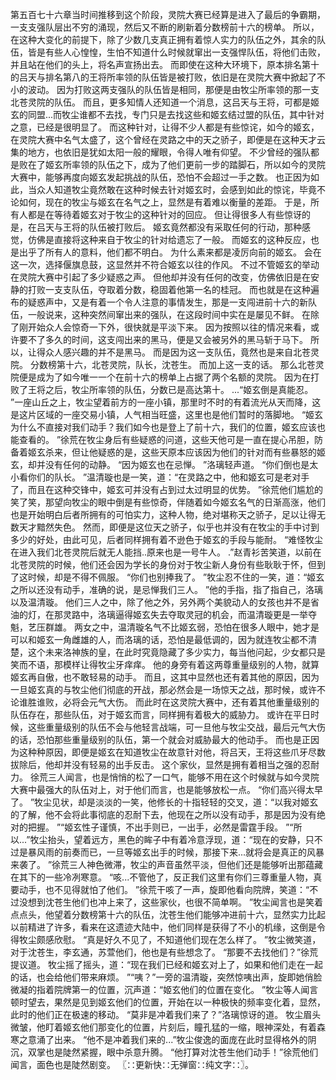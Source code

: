 第五百七十六章当时间推移到这个阶段，灵院大赛已经算是进入了最后的争霸期，一支支强队层出不穷的涌现，然后又不断的刷新着分数榜前十六的榜单。
所以，在这种大变化的前提下，除了少数几支真正拥有着惊人实力的队伍之外，其余的队伍，皆是有些人心惶惶，生怕不知道什么时候就窜出一支强悍队伍，将他们击败，并且站在他们的头上，将名声宣扬出去。
而即使在这种大环境下，原本排名第十的吕天与排名第八的王将所率领的队伍皆是被打败，依旧是在灵院大赛中掀起了不小的波动。
因为打败这两支强队的队伍皆是相同，那便是由牧尘所率领的那一支北苍灵院的队伍。
而且，更多知情人还知道一个消息，这吕天与王将，可都是姬玄的同盟...而牧尘谁都不去找，专门只是去找这些和姬玄结过盟的队伍，其中针对之意，已经是很明显了。
而这种针对，让得不少人都是有些惊诧，如今的姬玄，在灵院大赛中名气太盛了，这个曾经在灵路之中的天之骄子，即便是在这种天才云集的地方，也依旧是犹如太阳一般的耀眼，令得人唯有仰望。
不少曾经的强队都是败在了姬玄所率领的队伍之下，成为了他们更前一步的踏脚石，所以如今的灵院大赛中，能够再度向姬玄发起挑战的队伍，恐怕不会超过一手之数。
也正因为如此，当众人知道牧尘竟然敢在这种时候去针对姬玄时，会感到如此的惊诧，毕竟不论如何，现在的牧尘与姬玄在名气之上，显然是有着难以衡量的差距。
于是，所有人都是在等待着姬玄对于牧尘的这种针对的回应。
但让得很多人有些惊讶的是，在吕天与王将的队伍被打败后。
姬玄竟然都没有采取任何的行动，那种感觉，仿佛是直接将这种来自于牧尘的针对给遗忘了一般。
而姬玄的这种反应，也是出乎了所有人的意料，他们都不明白。
为什么素来都是凌厉向前的姬玄。
会在这一次，选择偃旗息鼓，这显然并不符合姬玄以往的作风。
不过不管姬玄的举动在灵院大赛中引起了多少疑惑之声。
但他却并没有任何的改变，仿佛依旧是在安静的打败一支支队伍，夺取着分数，稳固着他第一名的桂冠。
而也就是在这种遍布的疑惑声中，又是有着一个令人注意的事情发生，那是一支闯进前十六的新队伍，一般说来，这种突然间窜出来的强队，在这段时间中实在是屡见不鲜。
在除了刚开始众人会惊奇一下外，很快就是平淡下来。
因为按照以往的情况来看，或许要不了多久的时间，这支闯出来的黑马，便是又会被另外的黑马斩于马下。
所以，让得众人感兴趣的并不是黑马。
而是因为这一支队伍，竟然也是来自北苍灵院。
分数榜第十六，北苍灵院，队长，沈苍生。
而加上这一支的话。
那么北苍灵院便是成为了如今唯一一个在前十六的榜单上占据了两个名额的灵院。
因为在打败了王将之后，牧尘所率领的队伍，分数已是高达第十。
...“姬玄倒是真能忍。
”一座山丘之上，牧尘望着前方的一座小镇，那里时不时的有着流光从天而降，这是这片区域的一座交易小镇，人气相当旺盛，这里也是他们暂时的落脚地。
“姬玄为什么不直接对我们动手？我们如今也是登上了前十六，我们的位置，姬玄应该也能查看的。
”徐荒在牧尘身后有些疑惑的问道，这些天他可是一直在提心吊胆，防备着姬玄杀来，但让他疑惑的是，这些天原本应该因为他们的针对而有些暴怒的姬玄，却并没有任何的动静。
“因为姬玄也在忌惮。
”洛璃轻声道。
“你们倒也是太小看你们的队长。
”温清璇也是一笑，道：“在灵路之中，他和姬玄可是老对手了，而且在这种交锋中，姬玄可并没有占到过太过明显的优势。
”徐荒他们尴尬的笑了笑，那望向牧尘的眼中倒是有些惊奇，伴随着如今姬玄名气的日渐高涨，他们也是开始明白后者所拥有的可怕实力，这种人物，绝对堪称天之骄子，足以让得无数天才黯然失色。
然而，即便是这位天之骄子，似乎也并没有在牧尘的手中讨到多少的好处，由此可见，后者同样拥有着不逊色于姬玄的手段与能耐。
“难怪牧尘在进入我们北苍灵院后就无人能挡..原来也是一号牛人。
.”赵青衫苦笑道，以前在北苍灵院的时候，他们还会因为学长的身份对于牧尘新人身份有些耿耿于怀，但到了这时候，却是不得不佩服。
“你们也别捧我了。
”牧尘忍不住的一笑，道：“姬玄之所以还没有动手，准确的说，是忌惮我们三人。
”他的手指，指了指自己，洛璃以及温清璇。
他们三人之中，除了他之外，另外两个美貌动人的女孩也并不是省油的灯，在那灵路中，洛璃逼得姬玄失去夺取灵冠的机会，而温清璇更是一举夺魁，艺压群雄。
两女之中，温清璇名气不比姬玄弱，恐怕在很多人眼中，她才是可以和姬玄一角雌雄的人，而洛璃的话，恐怕是最低调的，因为就连牧尘都不清楚，这个未来洛神族的皇，在此时究竟隐藏了多少实力，每当他问起，少女都只是笑而不语，那模样让得牧尘牙痒痒。
他的身旁有着这两尊重量级别的人物，就算姬玄再自傲，也不敢轻易的动手。
而且，这其中显然也还有着其他的原因，因为一旦姬玄真的与牧尘他们彻底的开战，那必然会是一场惊天之战，那时候，或许不论谁胜谁败，必将会元气大伤。
而此时在这灵院大赛中，还有着其他重量级别的队伍存在，那些队伍，对于姬玄而言，同样拥有着极大的威胁力。
或许在平日时候，这些重量级别的队伍不会与他轻言战端，可一旦他与牧尘交战，最后元气大伤的话，恐怕那些重量级别的队伍，第一个就会对威胁最大的他动手。
而也是正因为这种种原因，即便是姬玄在知道牧尘在故意针对他，将吕天，王将这些爪牙尽数拔除后，他却并没有轻易的出手反击。
这个家伙，显然是拥有着相当之强的忍耐力。
徐荒三人闻言，也是悄悄的松了一口气，能够不用在这个时候就与如今灵院大赛中最强大的队伍对上，对于他们而言，也是能够放松一点。
“你们高兴得太早了。
”牧尘见状，却是淡淡的一笑，他修长的十指轻轻的交叉，道：“以我对姬玄的了解，他不会将此事彻底的忍耐下去，他现在之所以没有动手，那是因为没有绝对的把握。
”“姬玄性子谨慎，不出手则已，一出手，必然是雷霆手段。
”“所以...”牧尘抬头，望着远方，黑色的眸子中有着冷意浮现，道：“现在的安静，只不过是暴风雨的前奏而已，一旦等姬玄出手的时候，那接下来...就将会是真正的风暴来袭了。
”徐荒三人神色微滞，牧尘的声音虽然平淡，但他们还是能够听出那蕴藏在其下的一些冷冽寒意。
“咳...不管他了，反正我们这里有你们三尊重量人物，真要动手，也不见得就怕了他们。
”徐荒干咳了一声，旋即他看向院牌，笑道：“不过没想到沈苍生他们也冲上来了，这些家伙，也很不简单啊。
”牧尘闻言也是笑着点点头，他望着分数榜第十六的队伍，沈苍生他们能够冲进前十六，显然实力比起以前精进了许多，看来在这遗迹大陆中，他们同样是获得了不小的机缘，这倒是令得牧尘颇感欣慰。
“真是好久不见了，不知道他们现在怎么样了。
”牧尘微笑道，对于沈苍生，李玄通，苏萱他们，他也是有些想念了。
“那要不去找他们？”徐荒提议道。
牧尘摇了摇头，道：“现在我们已经和姬玄对上了，如果和他们走在一起的话，也会给他们带来麻烦。
”“咦？”一旁的温清璇，突然惊咦出声，旋即她俏脸微凝的指着院牌第一的位置，沉声道：“姬玄他们的位置在变化。
”牧尘等人闻言顿时望去，果然是见到姬玄他们的位置，开始在以一种极快的频率变化着，显然，此时的他们正在极速的移动。
“莫非是冲着我们来了？”洛璃惊讶的道。
牧尘眉头微皱，他盯着姬玄他们那变化的位置，片刻后，瞳孔猛的一缩，眼神深处，有着森寒之意涌了出来。
“他不是冲着我们来的...”牧尘俊逸的面庞在此时显得格外的阴沉，双掌也是陡然紧握，眼中杀意升腾。
“他打算对沈苍生他们动手！”徐荒他们闻言，面色也是陡然剧变。
〖∷更新快∷无弹窗∷纯文字∷〗。
